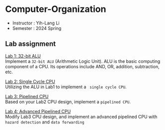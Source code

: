 # Computer-Organization
- Instructor : Yih-Lang Li
- Semester : 2024 Spring
## Lab assignment
[Lab 1: 32-bit ALU](/Lab1)
<br/>
Implement a `32-bit ALU` (Arithmetic Logic Unit). ALU is the basic computing component of a CPU. Its operations include AND, OR, addition, subtraction, etc. 
<br/>

[Lab 2: Single Cycle CPU](/Lab2)
<br>
Utilizing the ALU in Lab1 to implement a ` single cycle CPU`.
<br/>

[Lab 3: Pipelined CPU](/Lab3)
<br>
Based on your Lab2 CPU design, implement a `pipelined CPU`. 
<br/>

[Lab 4: Advanced Pipelined CPU](/Lab4)
<br>
Modify Lab3 CPU design, and implement an advanced pipelined CPU with `hazard detection` and `data forwarding`
<br/>
